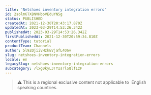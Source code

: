```yaml
---
title: 'Netshoes inventory integration errors'
id: 2solm6TXBNVHboVEduYN5g
status: PUBLISHED
createdAt: 2021-12-30T20:43:17.879Z
updatedAt: 2023-03-29T14:53:26.342Z
publishedAt: 2023-03-29T14:53:26.342Z
firstPublishedAt: 2021-12-30T20:59:34.810Z
contentType: tutorial
productTeam: Channels
author: 5l9ZQjiivHzkEVjafL4O6v
slug: netshoes-inventory-integration-errors
locale: en
legacySlug: netshoes-inventory-integration-errors
subcategory: 7lxg0kyL3TYIsrlSQlf1zP
---
```


>⚠️ This is a regional exclusive content not applicable to 
> English speaking countries.
